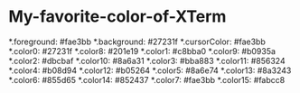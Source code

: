 # My-favorite-color-of-XTerm

*.foreground:   #fae3bb
*.background:   #27231f
*.cursorColor:  #fae3bb
*.color0:       #27231f
*.color8:       #201e19
*.color1:       #c8bba0
*.color9:       #b0935a
*.color2:       #dbcbaf
*.color10:      #8a6a31
*.color3:       #bba883
*.color11:      #856324
*.color4:       #b08d94
*.color12:      #b05264
*.color5:       #8a6e74
*.color13:      #8a3243
*.color6:       #855d65
*.color14:      #852437
*.color7:       #fae3bb
*.color15:      #fabcc8
